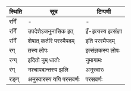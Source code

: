 | स्थिति | सूत्र | टिप्पणी |
| ----- | ------- | ------ |
| रगिँ | - | - |
| रगिँ | उपदेशेऽजनुनासिक इत् | इँ-इत्यस्य इत्संज्ञा |
| रगिँ | शेषात् कर्तरि परस्मैपदम् | इति परस्मैपदम् |
| रग् | तस्य लोपः | इत्संज्ञकस्य लोपः |
| रन्ग् | इदितो नुम् धातोः | नुमागामः |
| रंग् | नश्चापदान्तस्य झलि | अनुस्वारः |
| रङ्ग् | अनुस्वारस्य ययि परसवर्णः | परसवर्णः |
